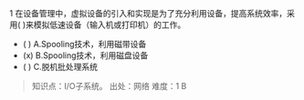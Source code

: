 1
在设备管理中，虚拟设备的引入和实现是为了充分利用设备，提高系统效率，采用( )来模拟低速设备（输入机或打印机）的工作。
- ( ) A.Spooling技术，利用磁带设备 
- (x) B.Spooling技术，利用磁盘设备 
- ( ) C.脱机批处理系统

> 知识点：I/O子系统。
> 出处：网络
> 难度：1
> B
